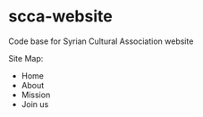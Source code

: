 # scca-website
Code base for Syrian Cultural Association website

Site Map: 

- Home
- About
- Mission
- Join us
  

